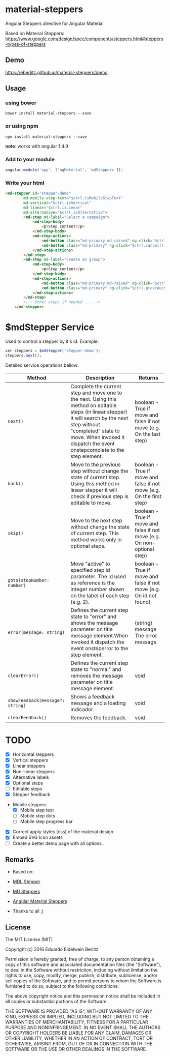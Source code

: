 # material-steppers

Angular Steppers directive for Angular Material

Based on Material Steppers: https://www.google.com/design/spec/components/steppers.html#steppers-types-of-steppers

## Demo

https://eberlitz.github.io/material-steppers/demo

## Usage

###  using bower

```shell
bower install material-steppers --save
```

### or using npm

```shell
npm install material-steppers --save
```

**note**: works with angular 1.4.9

### Add to your module

```javascript
angular.module('app', ['ngMaterial', 'mdSteppers']);
```

### Write your html

```html      
<md-stepper id="stepper-demo" 
        md-mobile-step-text="$ctrl.isMobileStepText" 
        md-vertical="$ctrl.isVertical" 
        md-linear="$ctrl.isLinear"
        md-alternative="$ctrl.isAlternative">
        <md-step md-label="Select a campaign">
            <md-step-body>
                <p>Step content</p>
            </md-step-body>
            <md-step-actions>
                <md-button class="md-primary md-raised" ng-click="$ctrl.selectCampaign();">Continue</md-button>
                <md-button class="md-primary" ng-click="$ctrl.cancel();">Cancel</md-button>
            </md-step-actions>
        </md-step>
        <md-step md-label="Create an group">
            <md-step-body>
                <p>Step content</p>
            </md-step-body>
            <md-step-actions>
                <md-button class="md-primary md-raised" ng-click="$ctrl.nextStep();">Continue</md-button>
                <md-button class="md-primary" ng-click="$ctrl.previousStep();">Back</md-button>
            </md-step-actions>
        </md-step>
        <!-- Other steps if needed ... -->
    </md-stepper>
```

# $mdStepper Service

Used to control a stepper by it's id. Example:

```js
ver steppers = $mdStepper('stepper-demo');
steppers.next();
```

Detailed service operations bellow:

| Method | Description | Returns |
| --- | --- | --- |
| `next()` | Complete the current step and move one to the next. Using this method on editable steps (in linear stepper) it will search by the next step without "completed" state to move. When invoked it dispatch the event onstepcomplete to the step element. | boolean - True if move and false if not move (e.g. On the last step) | 
| `back()` | Move to the previous step without change the state of current step. Using this method in linear stepper it will check if previous step is editable to move. | boolean - True if move and false if not move (e.g. On the first step) |
| `skip()` | Move to the next step without change the state of current step. This method works only in optional steps. | boolean - True if move and false if not move (e.g. On non-optional step) |
| `goto(stepNumber: number)` | Move "active" to specified step id parameter. The id used as reference is the integer number shown on the label of each step (e.g. 2). | boolean - True if move and false if not move (e.g. On id not found) |
| `error(message: string)` | Defines the current step state to "error" and shows the message parameter on title message element.When invoked it dispatch the event onsteperror to the step element. | {string} message The error message |
| `clearError()` | Defines the current step state to "normal" and removes the message parameter on title message element. | void |
| `showFeedback(message?: string)` | Shows a feedback message and a loading indicador. | void |
| `clearFeedback()` | Removes the feedback. |  void |

# TODO

- [x] Horizontal steppers
- [x] Vertical steppers
- [x] Linear steppers
- [x] Non-linear steppers
- [x] Alternative labels
- [x] Optional steps
- [ ] Editable steps
- [x] Stepper feedback
- Mobile steppers
    - [x] Mobile step text
    - [ ] Mobile step dots
    - [ ] Mobile step progress bar
- [x] Correct apply styles (css) of the material design
- [x] Embed SVG Icon assets
- [ ] Create a better demo page with all options.

## Remarks

- Based on:
 - [MDL Stepper](https://github.com/ahlechandre/mdl-stepper)
 - [MD Steppers](https://github.com/ipiz/md-steppers)
 - [Angular Material Steppers](https://github.com/marcosmoura/angular-material-steppers)

- Thanks to all ;)


## License

The MIT License (MIT)

Copyright (c) 2016 Eduardo Eidelwein Berlitz

Permission is hereby granted, free of charge, to any person obtaining a copy
of this software and associated documentation files (the "Software"), to deal
in the Software without restriction, including without limitation the rights
to use, copy, modify, merge, publish, distribute, sublicense, and/or sell
copies of the Software, and to permit persons to whom the Software is
furnished to do so, subject to the following conditions:

The above copyright notice and this permission notice shall be included in all
copies or substantial portions of the Software.

THE SOFTWARE IS PROVIDED "AS IS", WITHOUT WARRANTY OF ANY KIND, EXPRESS OR
IMPLIED, INCLUDING BUT NOT LIMITED TO THE WARRANTIES OF MERCHANTABILITY,
FITNESS FOR A PARTICULAR PURPOSE AND NONINFRINGEMENT. IN NO EVENT SHALL THE
AUTHORS OR COPYRIGHT HOLDERS BE LIABLE FOR ANY CLAIM, DAMAGES OR OTHER
LIABILITY, WHETHER IN AN ACTION OF CONTRACT, TORT OR OTHERWISE, ARISING FROM,
OUT OF OR IN CONNECTION WITH THE SOFTWARE OR THE USE OR OTHER DEALINGS IN THE
SOFTWARE.
